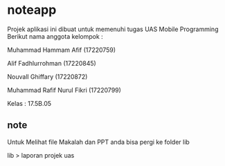 # noteapp

Projek aplikasi ini dibuat untuk memenuhi tugas UAS Mobile Programming
Berikut nama anggota kelompok :

Muhammad Hammam Afif (17220759)

Alif Fadhlurrohman (17220845)

Nouvall Ghiffary (17220872)

Muhammad Rafif Nurul Fikri (17220799)

Kelas : 17.5B.05

## note

Untuk Melihat file Makalah dan PPT anda bisa pergi ke folder lib

lib > laporan projek uas
